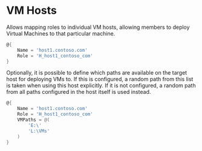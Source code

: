 ﻿# VM Hosts

Allows mapping roles to individual VM hosts, allowing members to deploy Virtual Machines to that particular machine.

```powershell
@{
    Name = 'host1.contoso.com'
    Role = 'H_host1_contoso_com'
}
```

Optionally, it is possible to define which paths are available on the target host for deploying VMs to.
If this is configured, a random path from this list is taken when using this host explicitly.
If it is not configured, a random path from all paths configured in the host itself is used instead.

```powershell
@{
    Name = 'host1.contoso.com'
    Role = 'H_host1_contoso_com'
	VMPaths = @(
		'E:\'
		'L:\VMs'
	)
}
```
